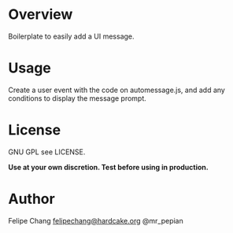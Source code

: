 # Overview
 Boilerplate to easily add a UI message.

# Usage
Create a user event with the code on automessage.js, and add any conditions to display the message prompt.

# License
GNU GPL see LICENSE.

**Use at your own discretion. Test before using in production.**

# Author
Felipe Chang <felipechang@hardcake.org> @mr_pepian